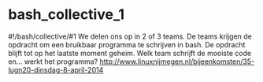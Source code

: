 bash_collective_1
=================

#!/bash/collective/#1
We delen ons op in 2 of 3 teams. 
De teams krijgen de opdracht om een bruikbaar programma te schrijven in bash. 
De opdracht blijft tot op het laatste moment geheim. 
Welk team schrijft de mooiste code en... werkt het programma?
http://www.linuxnijmegen.nl/bijeenkomsten/35-lugn20-dinsdag-8-april-2014